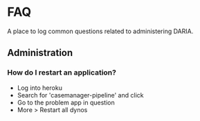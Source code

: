 # FAQ

A place to log common questions related to administering DARIA.

## Administration

### How do I restart an application?

* Log into heroku
* Search for 'casemanager-pipeline' and click
* Go to the problem app in question
* More > Restart all dynos
